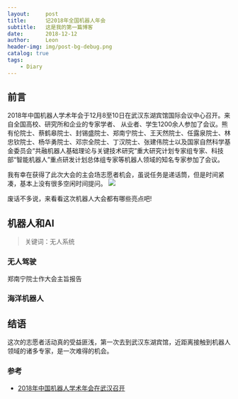 ```yaml
---
layout:     post
title:      记2018年全国机器人年会
subtitle:   这是我的第一篇博客
date:       2018-12-12
author:     Leon
header-img: img/post-bg-debug.png
catalog: true
tags:
    - Diary
---
```


## 前言

2018年中国机器人学术年会于12月8至10日在武汉东湖宾馆国际会议中心召开。来自全国高校、研究所和企业的专家学者、 从业者、学生1200余人参加了会议。熊有伦院士、蔡鹤皋院士、封锡盛院士、郑南宁院士、王天然院士、任露泉院士、林忠钦院士、杨华勇院士、邓宗全院士、丁汉院士、张建伟院士以及国家自然科学基金委员会“共融机器人基础理论与关键技术研究”重大研究计划专家组专家、科技部“智能机器人”重点研发计划总体组专家等机器人领域的知名专家参加了会议。

我有幸在获得了此次大会的主会场志愿者机会，虽说任务是递话筒，但是时间紧凑，基本上没有很多空闲时间提问。
![](http://mse.hust.edu.cn/__local/9/7C/31/D86B0BE57D766127A0E71908490_1F3562AC_A2C94.jpg)

废话不多说，来看看这次机器人大会都有哪些亮点吧!


## 机器人和AI

>关键词：无人系统　

### 无人驾驶

郑南宁院士作大会主旨报告


<!--- iBooks 更名为 **Apple Books**，采用类似 App Store 的新界面设计。
- 新闻应用（News）在 iPad 上新添加了侧边栏，方便浏览，也突出策划内容。
- 语音备忘录现在支持 iCloud 了
- 股市的界面重构，可以看到股票全天走势，并打通 News 应用，方便看财经新闻；-->


### 海洋机器人


<!--- **Do Not Disturb（别吵我）**功能将关掉手机的视觉通知，在夜深人静想起她或梦见她的时候，来了邮件也不会亮屏刺破夜的静谧和黑暗
- Deliver Quietly（安静通知）则是将消息推送静默化、不显示在锁屏，也不出声，也不会在 app 右上角标红
- **Grouped Notifications（分组通知**）可以将某一类型的通知归组，微信群聊消息不再有轰炸的感觉
- **Reports（应用报告）**可以用周报告的形式，告诉用户用什么应用最多，哪个应用通知最多，每天起床第一个打开的是什么应用等等
- **App Limits（应用限制**）可以给某个应用规定使用时间，当然这不是强制性的，用户可以突破限制继续“吃鸡”
- **Allowances（零用钱？）** 是家长限制孩子使用应用的新特性 -->








## 结语
这次的志愿者活动真的受益匪浅，第一次去到武汉东湖宾馆，近距离接触到机器人领域的诸多专家，是一次难得的机会。

### 参考

- [2018年中国机器人学术年会在武汉召开](http://mse.hust.edu.cn/info/1100/10154.htm)

 

